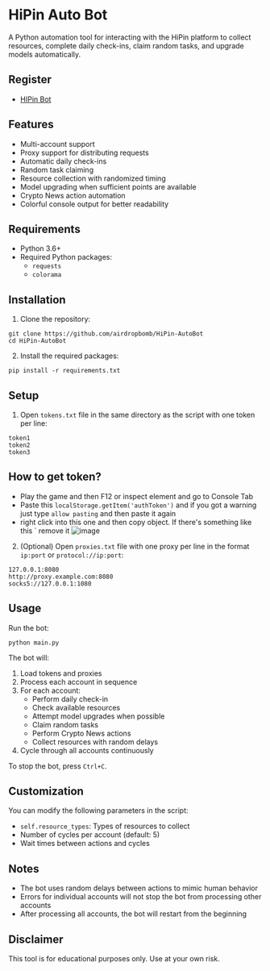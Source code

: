 # HiPin Auto Bot

A Python automation tool for interacting with the HiPin platform to collect resources, complete daily check-ins, claim random tasks, and upgrade models automatically.

## Register
- [HIPin Bot](https://t.me/hi_PIN_bot/app?startapp=p9yt75P)

  
## Features

- Multi-account support
- Proxy support for distributing requests
- Automatic daily check-ins
- Random task claiming
- Resource collection with randomized timing
- Model upgrading when sufficient points are available
- Crypto News action automation
- Colorful console output for better readability

## Requirements

- Python 3.6+
- Required Python packages:
  - `requests`
  - `colorama`

## Installation

1. Clone the repository:
```
git clone https://github.com/airdropbomb/HiPin-AutoBot
cd HiPin-AutoBot
```

2. Install the required packages:
```
pip install -r requirements.txt
```

## Setup

1. Open `tokens.txt` file in the same directory as the script with one token per line:
```
token1
token2
token3
```
## How to get token?
- Play the game and then F12 or inspect element and go to Console Tab
- Paste this `localStorage.getItem('authToken')` and if you got a warning just type `allow pasting` and then paste it again
- right click into this one and then copy object. If there's something like this ` remove it
![image](https://github.com/user-attachments/assets/8ca54f44-e554-4b33-8742-db90f599115e)


2. (Optional) Open `proxies.txt` file with one proxy per line in the format `ip:port` or `protocol://ip:port`:
```
127.0.0.1:8080
http://proxy.example.com:8080
socks5://127.0.0.1:1080
```

## Usage

Run the bot:
```
python main.py
```

The bot will:
1. Load tokens and proxies
2. Process each account in sequence
3. For each account:
   - Perform daily check-in
   - Check available resources
   - Attempt model upgrades when possible
   - Claim random tasks
   - Perform Crypto News actions
   - Collect resources with random delays
4. Cycle through all accounts continuously

To stop the bot, press `Ctrl+C`.

## Customization

You can modify the following parameters in the script:
- `self.resource_types`: Types of resources to collect
- Number of cycles per account (default: 5)
- Wait times between actions and cycles

## Notes

- The bot uses random delays between actions to mimic human behavior
- Errors for individual accounts will not stop the bot from processing other accounts
- After processing all accounts, the bot will restart from the beginning

## Disclaimer

This tool is for educational purposes only. Use at your own risk.
